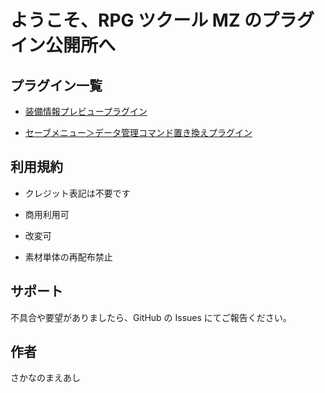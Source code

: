 # ようこそ、RPG ツクール MZ のプラグイン公開所へ

## プラグイン一覧

-   [装備情報プレビュープラグイン](https://github.com/fishs075/MZ/blob/main/README/SKM_EquipinfoWindow.md)

-   [セーブメニュー＞データ管理コマンド置き換えプラグイン](https://github.com/fishs075/MZ/blob/main/README/SKM_savemenuEX.md)

## 利用規約

-   クレジット表記は不要です
-   商用利用可
-   改変可

-   素材単体の再配布禁止

## サポート

不具合や要望がありましたら、GitHub の Issues にてご報告ください。

## 作者

さかなのまえあし
